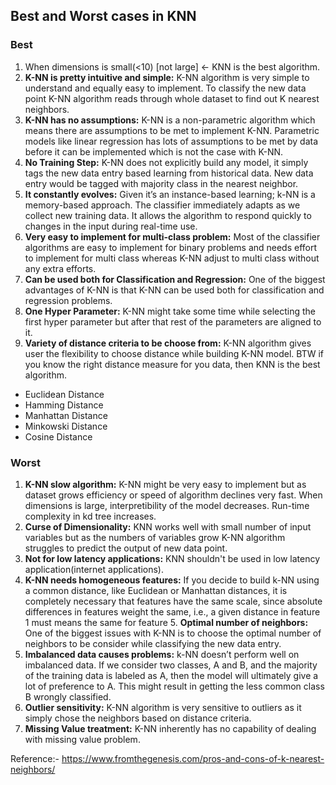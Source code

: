 ## Best and Worst cases in KNN

### Best
1. When dimensions is small(<10) [not large] $\leftarrow$ KNN is the best algorithm.
2. **K-NN is pretty intuitive and simple:** K-NN algorithm is very simple to understand and equally easy to implement. To classify the new data point K-NN algorithm reads through whole dataset to find out K nearest neighbors.
3. **K-NN has no assumptions:** K-NN is a non-parametric algorithm which means there are assumptions to be met to implement K-NN. Parametric models like linear regression has lots of assumptions to be met by data before it can be implemented which is not the case with K-NN.
4. **No Training Step:** K-NN does not explicitly build any model, it simply tags the new data entry based learning from historical data. New data entry would be tagged with majority class in the nearest neighbor.
5. **It constantly evolves:** Given it’s an instance-based learning; k-NN is a memory-based approach. The classifier immediately adapts as we collect new training data. It allows the algorithm to respond quickly to changes in the input during real-time use.
6. **Very easy to implement for multi-class problem:** Most of the classifier algorithms are easy to implement for binary problems and needs effort to implement for multi class whereas K-NN adjust to multi class without any extra efforts.
7. **Can be used both for Classification and Regression:** One of the biggest advantages of K-NN is that K-NN can be used both for classification and regression problems.
8. **One Hyper Parameter:** K-NN might take some time while selecting the first hyper parameter but after that rest of the parameters are aligned to it.
9. **Variety of distance criteria to be choose from:** K-NN algorithm gives user the flexibility to choose distance while building K-NN model. BTW if you know the right distance measure for you data, then KNN is the best algorithm.

- Euclidean Distance
- Hamming Distance
- Manhattan Distance
- Minkowski Distance
- Cosine Distance

### Worst
1. **K-NN slow algorithm:** K-NN might be very easy to implement but as dataset grows efficiency or speed of algorithm declines very fast. When dimensions is large, interpretibility of the model decreases. Run-time complexity in kd tree increases.
2. **Curse of Dimensionality:** KNN works well with small number of input variables but as the numbers of variables grow K-NN algorithm struggles to predict the output of new data point.
3. **Not for low latency applications:** KNN shouldn't be used in low latency application(internet applications).
4. **K-NN needs homogeneous features:** If you decide to build k-NN using a common distance, like Euclidean or Manhattan distances, it is completely necessary that features have the same scale, since absolute differences in features weight the same, i.e., a given distance in feature 1 must means the same for feature 5. **Optimal number of neighbors:** One of the biggest issues with K-NN is to choose the optimal number of neighbors to be consider while classifying the new data entry.
6. **Imbalanced data causes problems:** k-NN doesn’t perform well on imbalanced data. If we consider two classes, A and B, and the majority of the training data is labeled as A, then the model will ultimately give a lot of preference to A. This might result in getting the less common class B wrongly classified.
7. **Outlier sensitivity:** K-NN algorithm is very sensitive to outliers as it simply chose the neighbors based on distance criteria.
8. **Missing Value treatment:** K-NN inherently has no capability of dealing with missing value problem.

Reference:- https://www.fromthegenesis.com/pros-and-cons-of-k-nearest-neighbors/